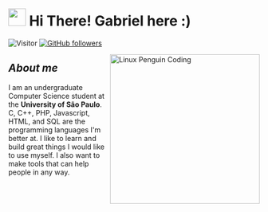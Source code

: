<h1><img src="https://media.giphy.com/media/hvRJCLFzcasrR4ia7z/giphy.gif" width="35"> Hi There! Gabriel here :)</h1>

![Visitor](https://visitor-badge.laobi.icu/badge?page_id=bdogabriel.repoName) [![GitHub followers](https://img.shields.io/github/followers/bdogabriel.svg?style=social&label=Follow)](https://github.com/bdogabriel?tab=followers)<br/>

<img align="right" width=300px alt="Linux Penguin Coding" src="https://media.tenor.com/dHk-LfzHrtwAAAAi/linux-computer.gif" />

## ***About me***
I am an undergraduate Computer Science student at the **University of São Paulo**. C, C++, PHP, Javascript, HTML, and SQL are the programming languages I'm better at. I like to learn and build great things I would like to use myself. I also want to make tools that can help people in any way.
